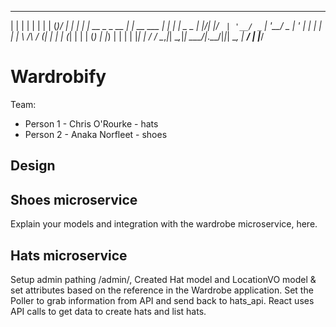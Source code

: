  _    _               _           _     _  __
| |  | |             | |         | |   (_)/ _|
| |  | | __ _ _ __ __| |_ __ ___ | |__  _| |_ _   _
| |/\| |/ _` | '__/ _` | '__/ _ \| '_ \| |  _| | | |
\  /\  / (_| | | | (_| | | | (_) | |_) | | | | |_| |
 \/  \/ \__,_|_|  \__,_|_|  \___/|_.__/|_|_|  \__, |
                                               __/ |
                                              |___/

# Wardrobify

Team:

- Person 1 - Chris O'Rourke - hats
- Person 2 - Anaka Norfleet - shoes

## Design

## Shoes microservice

Explain your models and integration with the wardrobe
microservice, here.

## Hats microservice

Setup admin pathing /admin/, Created Hat model and LocationVO model & set attributes based on the reference in the Wardrobe application. Set the Poller to grab information from API and send back to hats_api. React uses API calls to get data to create hats and list hats.
